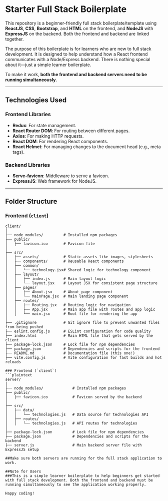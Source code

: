 # Starter Full Stack Boilerplate

This repository is a beginner-friendly full stack boilerplate/template using **ReactJS**, **CSS**, **Bootstrap**, and **HTML** on the frontend, and **NodeJS** with **ExpressJS** on the backend. Both the frontend and backend are linked together.

The purpose of this boilerplate is for learners who are new to full stack development. It is designed to help understand how a React frontend communicates with a Node/Express backend. There is nothing special about it—just a simple learner boilerplate.

To make it work, **both the frontend and backend servers need to be running simultaneously**.

---

## Technologies Used

### Frontend Libraries

- **Redux**: For state management.
- **React Router DOM**: For routing between different pages.
- **Axios**: For making HTTP requests.
- **React DOM**: For rendering React components.
- **React Helmet**: For managing changes to the document head (e.g., meta tags).

### Backend Libraries

- **Serve-favicon**: Middleware to serve a favicon.
- **ExpressJS**: Web framework for NodeJS.

---

## Folder Structure

### Frontend (`client`)

```plaintext
client/
│
├── node_modules/         # Installed npm packages
├── public/
│   ├── favicon.ico       # Favicon file
│
├── src/
│   ├── assets/           # Static assets like images, stylesheets
│   ├── components/       # Reusable React components
│   ├── common/
│   │   └── technology.jsx# Shared logic for technology component
│   ├── layout/
│   │   ├── index.js      # Main layout logic
│   │   └── layout.jsx    # Layout JSX for consistent page structure
│   ├── pages/            
│   │   ├── About.jsx     # About page component
│   │   └── MainPage.jsx  # Main landing page component
│   ├── routes/
│   │   ├── Routing.jsx   # Routing logic for navigation
│   │   ├── App.jsx       # Main app file with routes and app logic
│   │   └── main.jsx      # Root file for rendering the app
│
├── .gitignore            # Git ignore file to prevent unwanted files from being pushed
├── eslint.config.js      # ESLint configuration for code quality
├── index.html            # Main HTML file that gets served by the client
├── package-lock.json     # Lock file for npm dependencies
├── package.json          # Dependencies and scripts for the frontend
├── README.md             # Documentation file (this one!)
├── vite.config.js        # Vite configuration for fast builds and hot reloads

### Frontend (`client`)
```plaintext
server/
│
├── node_modules/             # Installed npm packages
├── public/
│   ├── favicon.ico           # Favicon served by the backend
│
├── src/
│   ├── data/
│   │   └── technologies.js   # Data source for technologies API
│   ├── routes/
│   │   └── technologies.js   # API routes for technologies
│
├── package-lock.json         # Lock file for npm dependencies
├── package.json              # Dependencies and scripts for the backend
├── server.js                 # Main backend server file with ExpressJS setup

##Make sure both servers are running for the full stack application to work.

##Note for Users
###This is a simple learner boilerplate to help beginners get started with full stack development. Both the frontend and backend must be running simultaneously to see the application working properly.

Happy coding!
